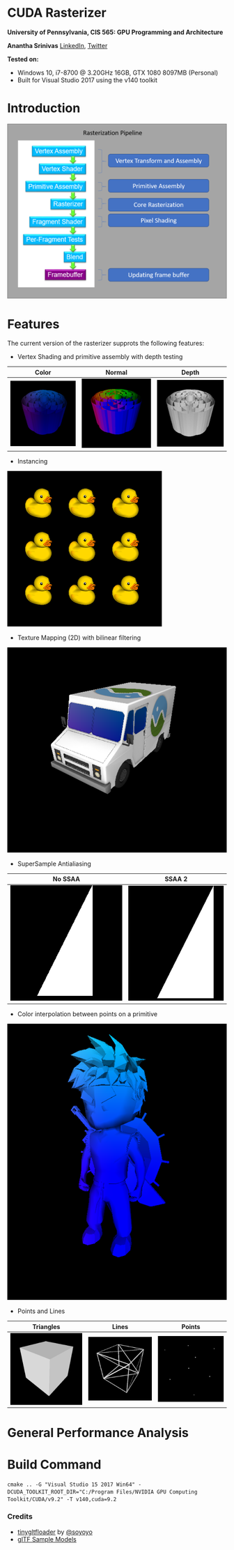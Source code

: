 CUDA Rasterizer
===============

**University of Pennsylvania, CIS 565: GPU Programming and Architecture**

**Anantha Srinivas**
[LinkedIn](https://www.linkedin.com/in/anantha-srinivas-00198958/), [Twitter](https://twitter.com/an2tha)

**Tested on:**
* Windows 10, i7-8700 @ 3.20GHz 16GB, GTX 1080 8097MB (Personal)
* Built for Visual Studio 2017 using the v140 toolkit

# Introduction

![](renders/pipeline.png) 


# Features

The current version of the rasterizer supprots the following features:

* Vertex Shading and primitive assembly with depth testing

| Color  | Normal | Depth |
| ------------- | ------------- |  ------------- |
|![](renders/color.PNG)  |  ![](renders/normals.PNG) |  ![](renders/depth.PNG)

* Instancing

![](renders/instancing.PNG)


* Texture Mapping (2D) with bilinear filtering

![](renders/render_cesium.PNG)

* SuperSample Antialiasing

| No SSAA |  SSAA 2 |
| ------------- | ------------- |
|![](renders/ssaa_1.PNG)  |  ![](renders/ssaa_2.PNG) | 

* Color interpolation between points on a primitive

![](renders/render_di.PNG)

* Points and Lines

| Triangles  | Lines | Points |
| ------------- | ------------- |  ------------- |
| ![](renders/triangles.PNG)  | ![](renders/lines.PNG)  |![](renders/points.PNG)

# General Performance Analysis


# Build Command

`cmake .. -G "Visual Studio 15 2017 Win64" -DCUDA_TOOLKIT_ROOT_DIR="C:/Program Files/NVIDIA GPU Computing Toolkit/CUDA/v9.2" -T v140,cuda=9.2`


### Credits

* [tinygltfloader](https://github.com/syoyo/tinygltfloader) by [@soyoyo](https://github.com/syoyo)
* [glTF Sample Models](https://github.com/KhronosGroup/glTF/blob/master/sampleModels/README.md)
